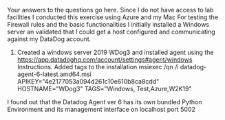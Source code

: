 Your answers to the questions go here.
Since I do not have access to lab facilities I conducted this exercise using Azure and my Mac
For testing the Firewall rules and the basic functionalities I initially installed a Windows server an validated that I could get a host configured and communicating against my DataDog account.

1.	Created a windows server 2019 WDog3 and installed agent using the 
https://app.datadoghq.com/account/settings#agent/windows 
Instructions.
Added tags to the installation
  msiexec /qn /i datadog-agent-6-latest.amd64.msi APIKEY="4e2177053a094d261c10e610b8ca8cdd" HOSTNAME="WDog3" TAGS="Windows, Test,Azure,W2K19"

I found out that the Datadog Agent ver 6 has its own bundled Python Environment and its management interface on localhost port 5002

